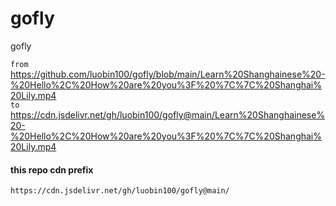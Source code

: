 # gofly
gofly
  
`from`  
    https://github.com/luobin100/gofly/blob/main/Learn%20Shanghainese%20-%20Hello%2C%20How%20are%20you%3F%20%7C%7C%20Shanghai%20Lily.mp4  
`to`  
    https://cdn.jsdelivr.net/gh/luobin100/gofly@main/Learn%20Shanghainese%20-%20Hello%2C%20How%20are%20you%3F%20%7C%7C%20Shanghai%20Lily.mp4  
    
#### this repo cdn prefix
`https://cdn.jsdelivr.net/gh/luobin100/gofly@main/`
